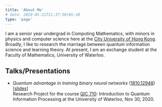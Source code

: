 ```yaml
---
title: 'About Me'
# date: 2020-05-21T21:37:58+05:30
type: 'page'
---
```


I am a senior year undergrad in Computing Mathematics, with minors in physics and computer science here at the [City University of Hong Kong](https://www.cityu.edu.hk/). Broadly, I like to research the marriage between quantum information science and learning theory. At present, I am an exchange student at the Faculty of Mathematics, University of Waterloo.




## Talks/Presentations

- *Quantum advantage in training binary neural networks* ([1810.12948](https://arxiv.org/abs/1810.12948)) [[slides](/QBFNNs_QIC710.pdf)] \
Research Project for the course [QIC 710](http://cleve.iqc.uwaterloo.ca/qic710/index.html): Introduction to Quantum Information Processing at the University of Waterloo, Nov 30, 2020.